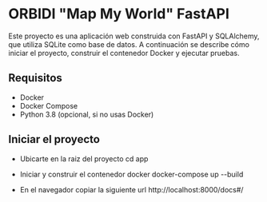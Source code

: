 # ORBIDI "Map My World" FastAPI

Este proyecto es una aplicación web construida con FastAPI y SQLAlchemy, que utiliza SQLite como base de datos. A continuación se describe cómo iniciar el proyecto, construir el contenedor Docker y ejecutar pruebas.

## Requisitos

- Docker
- Docker Compose
- Python 3.8 (opcional, si no usas Docker)

## Iniciar el proyecto

- Ubicarte en la raiz del proyecto
    cd app

- Iniciar y construir el contenedor docker
    docker-compose up --build

- En el navegador copiar la siguiente url
    http://localhost:8000/docs#/
